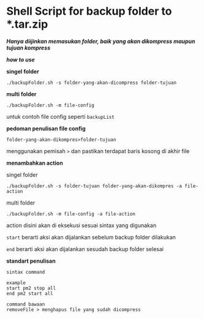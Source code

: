 # Shell Script for backup folder to *.tar.zip

***Hanya diijinkan memasukan folder, baik yang akan dikompress maupun tujuan kompress***

***how to use***

**singel folder**

```
./backupFolder.sh -s folder-yang-akan-dicompress folder-tujuan
```

**multi folder**

```
./backupFolder.sh -m file-config
```

untuk contoh file config seperti ```backupList```

**pedoman penulisan file config**

```
folder-yang-akan-dikompres>folder-tujuan
```

menggunakan pemisah ```>``` dan pastikan terdapat baris kosong di akhir file

**menambahkan action**

singel folder

```
./backupFolder.sh -s folder-tujuan folder-yang-akan-dikompres -a file-action
```

multi folder

```
./backupFolder.sh -m file-config -a file-action
```

action disini akan di eksekusi sesuai sintax yang digunakan

```start``` berarti aksi akan dijalankan sebelum backup folder dilakukan

```end``` berarti aksi akan dijalankan sesudah backup folder selesai

**standart penulisan**

```
sintax command

example
start pm2 stop all
end pm2 start all

command bawaan
removeFile > menghapus file yang sudah dicompress
```
